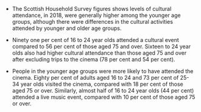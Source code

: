 * The Scottish Household Survey figures shows levels of cultural attendance, in 2018, were generally higher among the younger age groups, although there were differences in the cultural activities attended by younger and older age groups. 

* Ninety one per cent of 16 to 24 year olds attended a cultural event compared to 56 per cent of those aged 75 and over. Sixteen to 24 year olds also had higher cultural attendance than those aged 75 and over after excluding trips to the cinema (78 per cent and 54 per cent).  
 
* People in the younger age groups were more likely to have attended the cinema. Eighty per cent of adults aged 16 to 24 and 73 per cent of 25-34 year olds visited the cinema, compared with 18 per cent of those aged 75 or over. Similarly, almost half of 16 to 24 year olds (44 per cent) attended a live music event, compared with 10 per cent of those aged 75 or over. 
